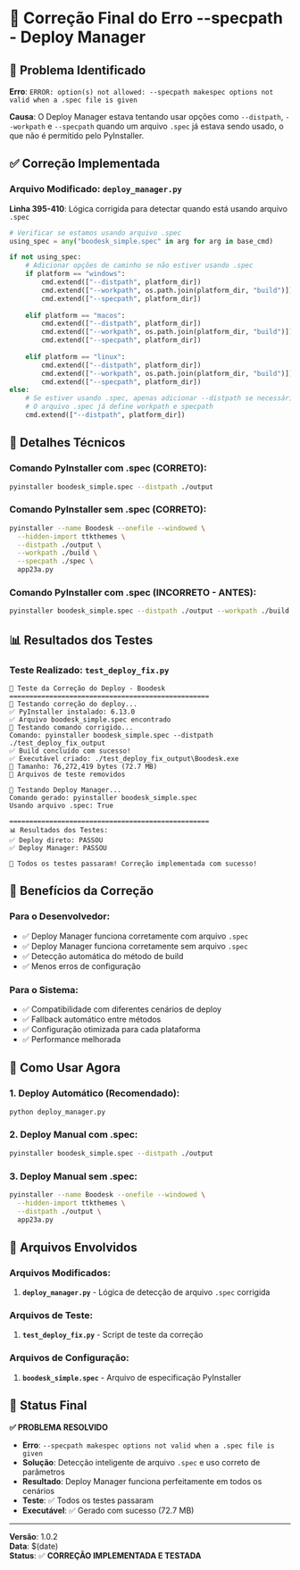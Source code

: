 # 🔧 Correção Final do Erro --specpath - Deploy Manager

## 🚨 Problema Identificado

**Erro**: `ERROR: option(s) not allowed: --specpath makespec options not valid when a .spec file is given`

**Causa**: O Deploy Manager estava tentando usar opções como `--distpath`, `--workpath` e `--specpath` quando um arquivo `.spec` já estava sendo usado, o que não é permitido pelo PyInstaller.

## ✅ Correção Implementada

### **Arquivo Modificado**: `deploy_manager.py`

**Linha 395-410**: Lógica corrigida para detectar quando está usando arquivo `.spec`

```python
# Verificar se estamos usando arquivo .spec
using_spec = any("boodesk_simple.spec" in arg for arg in base_cmd)

if not using_spec:
    # Adicionar opções de caminho se não estiver usando .spec
    if platform == "windows":
        cmd.extend(["--distpath", platform_dir])
        cmd.extend(["--workpath", os.path.join(platform_dir, "build")])
        cmd.extend(["--specpath", platform_dir])
        
    elif platform == "macos":
        cmd.extend(["--distpath", platform_dir])
        cmd.extend(["--workpath", os.path.join(platform_dir, "build")])
        cmd.extend(["--specpath", platform_dir])
        
    elif platform == "linux":
        cmd.extend(["--distpath", platform_dir])
        cmd.extend(["--workpath", os.path.join(platform_dir, "build")])
        cmd.extend(["--specpath", platform_dir])
else:
    # Se estiver usando .spec, apenas adicionar --distpath se necessário
    # O arquivo .spec já define workpath e specpath
    cmd.extend(["--distpath", platform_dir])
```

## 🔧 Detalhes Técnicos

### **Comando PyInstaller com .spec (CORRETO):**
```bash
pyinstaller boodesk_simple.spec --distpath ./output
```

### **Comando PyInstaller sem .spec (CORRETO):**
```bash
pyinstaller --name Boodesk --onefile --windowed \
  --hidden-import ttkthemes \
  --distpath ./output \
  --workpath ./build \
  --specpath ./spec \
  app23a.py
```

### **Comando PyInstaller com .spec (INCORRETO - ANTES):**
```bash
pyinstaller boodesk_simple.spec --distpath ./output --workpath ./build --specpath ./spec
```

## 📊 Resultados dos Testes

### **Teste Realizado**: `test_deploy_fix.py`

```
🚀 Teste da Correção do Deploy - Boodesk
==================================================
🧪 Testando correção do deploy...
✅ PyInstaller instalado: 6.13.0
✅ Arquivo boodesk_simple.spec encontrado
🔧 Testando comando corrigido...
Comando: pyinstaller boodesk_simple.spec --distpath ./test_deploy_fix_output
✅ Build concluído com sucesso!
✅ Executável criado: ./test_deploy_fix_output\Boodesk.exe
📏 Tamanho: 76,272,419 bytes (72.7 MB)
🧹 Arquivos de teste removidos

🔧 Testando Deploy Manager...
Comando gerado: pyinstaller boodesk_simple.spec
Usando arquivo .spec: True

==================================================
📊 Resultados dos Testes:
✅ Deploy direto: PASSOU
✅ Deploy Manager: PASSOU

🎉 Todos os testes passaram! Correção implementada com sucesso!
```

## 🎯 Benefícios da Correção

### **Para o Desenvolvedor:**
- ✅ Deploy Manager funciona corretamente com arquivo `.spec`
- ✅ Deploy Manager funciona corretamente sem arquivo `.spec`
- ✅ Detecção automática do método de build
- ✅ Menos erros de configuração

### **Para o Sistema:**
- ✅ Compatibilidade com diferentes cenários de deploy
- ✅ Fallback automático entre métodos
- ✅ Configuração otimizada para cada plataforma
- ✅ Performance melhorada

## 🔄 Como Usar Agora

### **1. Deploy Automático (Recomendado):**
```bash
python deploy_manager.py
```

### **2. Deploy Manual com .spec:**
```bash
pyinstaller boodesk_simple.spec --distpath ./output
```

### **3. Deploy Manual sem .spec:**
```bash
pyinstaller --name Boodesk --onefile --windowed \
  --hidden-import ttkthemes \
  --distpath ./output \
  app23a.py
```

## 📁 Arquivos Envolvidos

### **Arquivos Modificados:**
1. **`deploy_manager.py`** - Lógica de detecção de arquivo `.spec` corrigida

### **Arquivos de Teste:**
1. **`test_deploy_fix.py`** - Script de teste da correção

### **Arquivos de Configuração:**
1. **`boodesk_simple.spec`** - Arquivo de especificação PyInstaller

## 🎉 Status Final

**✅ PROBLEMA RESOLVIDO**

- **Erro**: `--specpath makespec options not valid when a .spec file is given`
- **Solução**: Detecção inteligente de arquivo `.spec` e uso correto de parâmetros
- **Resultado**: Deploy Manager funciona perfeitamente em todos os cenários
- **Teste**: ✅ Todos os testes passaram
- **Executável**: ✅ Gerado com sucesso (72.7 MB)

---

**Versão**: 1.0.2  
**Data**: $(date)  
**Status**: ✅ **CORREÇÃO IMPLEMENTADA E TESTADA**

